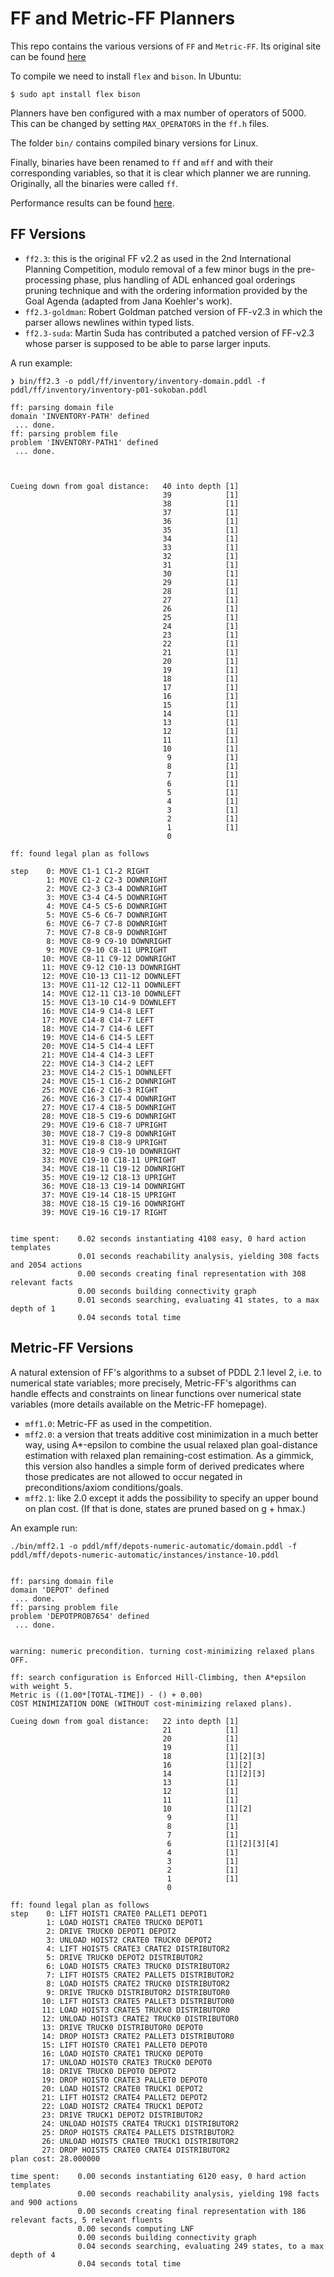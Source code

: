 # FF and Metric-FF Planners

This repo contains the various versions of `FF` and `Metric-FF`. Its original site can be found [here](https://fai.cs.uni-saarland.de/hoffmann/ff.html)

To compile we need to install `flex` and `bison`. In Ubuntu:

```shell
$ sudo apt install flex bison
```

Planners have ben configured with a max number of operators of 5000. This can be changed by setting `MAX_OPERATORS` in the `ff.h` files.

The folder `bin/` contains compiled binary versions for Linux.

Finally, binaries have been renamed to `ff` and `mff` and with their corresponding variables, so that it is clear which planner we are running. Originally, all the binaries were called `ff`.

Performance results can be found [here](https://fai.cs.uni-saarland.de/hoffmann/2002.html).

## FF Versions

- `ff2.3`: this is the original FF v2.2 as used in the 2nd International Planning Competition, modulo removal of a few minor bugs in the pre-processing phase, plus handling of ADL enhanced goal orderings pruning technique and with the ordering information provided by the Goal Agenda (adapted from Jana Koehler's work).
- `ff2.3-goldman`: Robert Goldman patched version of FF-v2.3 in which the parser allows newlines within typed lists.
- `ff2.3-suda`: Martin Suda has contributed a patched version of FF-v2.3 whose parser is supposed to be able to parse larger inputs.

A run example:

```shell
❯ bin/ff2.3 -o pddl/ff/inventory/inventory-domain.pddl -f pddl/ff/inventory/inventory-p01-sokoban.pddl

ff: parsing domain file
domain 'INVENTORY-PATH' defined
 ... done.
ff: parsing problem file
problem 'INVENTORY-PATH1' defined
 ... done.



Cueing down from goal distance:   40 into depth [1]
                                  39            [1]
                                  38            [1]
                                  37            [1]
                                  36            [1]
                                  35            [1]
                                  34            [1]
                                  33            [1]
                                  32            [1]
                                  31            [1]
                                  30            [1]
                                  29            [1]
                                  28            [1]
                                  27            [1]
                                  26            [1]
                                  25            [1]
                                  24            [1]
                                  23            [1]
                                  22            [1]
                                  21            [1]
                                  20            [1]
                                  19            [1]
                                  18            [1]
                                  17            [1]
                                  16            [1]
                                  15            [1]
                                  14            [1]
                                  13            [1]
                                  12            [1]
                                  11            [1]
                                  10            [1]
                                   9            [1]
                                   8            [1]
                                   7            [1]
                                   6            [1]
                                   5            [1]
                                   4            [1]
                                   3            [1]
                                   2            [1]
                                   1            [1]
                                   0            

ff: found legal plan as follows

step    0: MOVE C1-1 C1-2 RIGHT
        1: MOVE C1-2 C2-3 DOWNRIGHT
        2: MOVE C2-3 C3-4 DOWNRIGHT
        3: MOVE C3-4 C4-5 DOWNRIGHT
        4: MOVE C4-5 C5-6 DOWNRIGHT
        5: MOVE C5-6 C6-7 DOWNRIGHT
        6: MOVE C6-7 C7-8 DOWNRIGHT
        7: MOVE C7-8 C8-9 DOWNRIGHT
        8: MOVE C8-9 C9-10 DOWNRIGHT
        9: MOVE C9-10 C8-11 UPRIGHT
       10: MOVE C8-11 C9-12 DOWNRIGHT
       11: MOVE C9-12 C10-13 DOWNRIGHT
       12: MOVE C10-13 C11-12 DOWNLEFT
       13: MOVE C11-12 C12-11 DOWNLEFT
       14: MOVE C12-11 C13-10 DOWNLEFT
       15: MOVE C13-10 C14-9 DOWNLEFT
       16: MOVE C14-9 C14-8 LEFT
       17: MOVE C14-8 C14-7 LEFT
       18: MOVE C14-7 C14-6 LEFT
       19: MOVE C14-6 C14-5 LEFT
       20: MOVE C14-5 C14-4 LEFT
       21: MOVE C14-4 C14-3 LEFT
       22: MOVE C14-3 C14-2 LEFT
       23: MOVE C14-2 C15-1 DOWNLEFT
       24: MOVE C15-1 C16-2 DOWNRIGHT
       25: MOVE C16-2 C16-3 RIGHT
       26: MOVE C16-3 C17-4 DOWNRIGHT
       27: MOVE C17-4 C18-5 DOWNRIGHT
       28: MOVE C18-5 C19-6 DOWNRIGHT
       29: MOVE C19-6 C18-7 UPRIGHT
       30: MOVE C18-7 C19-8 DOWNRIGHT
       31: MOVE C19-8 C18-9 UPRIGHT
       32: MOVE C18-9 C19-10 DOWNRIGHT
       33: MOVE C19-10 C18-11 UPRIGHT
       34: MOVE C18-11 C19-12 DOWNRIGHT
       35: MOVE C19-12 C18-13 UPRIGHT
       36: MOVE C18-13 C19-14 DOWNRIGHT
       37: MOVE C19-14 C18-15 UPRIGHT
       38: MOVE C18-15 C19-16 DOWNRIGHT
       39: MOVE C19-16 C19-17 RIGHT


time spent:    0.02 seconds instantiating 4108 easy, 0 hard action templates
               0.01 seconds reachability analysis, yielding 308 facts and 2054 actions
               0.00 seconds creating final representation with 308 relevant facts
               0.00 seconds building connectivity graph
               0.01 seconds searching, evaluating 41 states, to a max depth of 1
               0.04 seconds total time
```

## Metric-FF Versions

 A natural extension of FF's algorithms to a subset of PDDL 2.1 level 2, i.e. to numerical state variables; more precisely, Metric-FF's algorithms can handle effects and constraints on linear functions over numerical state variables (more details available on the Metric-FF homepage).

- `mff1.0`: Metric-FF as used in the competition.
- `mff2.0`: a version that treats additive cost minimization in a much better way, using A*-epsilon to combine the usual relaxed plan goal-distance estimation with relaxed plan remaining-cost estimation. As a gimmick, this version also handles a simple form of derived predicates where those predicates are not allowed to occur negated in preconditions/axiom conditions/goals.
- `mff2.1`: like 2.0 except it adds the possibility to specify an upper bound on plan cost. (If that is done, states are pruned based on g + hmax.)

An example run:

```shell
./bin/mff2.1 -o pddl/mff/depots-numeric-automatic/domain.pddl -f pddl/mff/depots-numeric-automatic/instances/instance-10.pddl


ff: parsing domain file
domain 'DEPOT' defined
 ... done.
ff: parsing problem file
problem 'DEPOTPROB7654' defined
 ... done.


warning: numeric precondition. turning cost-minimizing relaxed plans OFF.

ff: search configuration is Enforced Hill-Climbing, then A*epsilon with weight 5.
Metric is ((1.00*[TOTAL-TIME]) - () + 0.00)
COST MINIMIZATION DONE (WITHOUT cost-minimizing relaxed plans).

Cueing down from goal distance:   22 into depth [1]
                                  21            [1]
                                  20            [1]
                                  19            [1]
                                  18            [1][2][3]
                                  16            [1][2]
                                  14            [1][2][3]
                                  13            [1]
                                  12            [1]
                                  11            [1]
                                  10            [1][2]
                                   9            [1]
                                   8            [1]
                                   7            [1]
                                   6            [1][2][3][4]
                                   4            [1]
                                   3            [1]
                                   2            [1]
                                   1            [1]
                                   0            

ff: found legal plan as follows
step    0: LIFT HOIST1 CRATE0 PALLET1 DEPOT1
        1: LOAD HOIST1 CRATE0 TRUCK0 DEPOT1
        2: DRIVE TRUCK0 DEPOT1 DEPOT2
        3: UNLOAD HOIST2 CRATE0 TRUCK0 DEPOT2
        4: LIFT HOIST5 CRATE3 CRATE2 DISTRIBUTOR2
        5: DRIVE TRUCK0 DEPOT2 DISTRIBUTOR2
        6: LOAD HOIST5 CRATE3 TRUCK0 DISTRIBUTOR2
        7: LIFT HOIST5 CRATE2 PALLET5 DISTRIBUTOR2
        8: LOAD HOIST5 CRATE2 TRUCK0 DISTRIBUTOR2
        9: DRIVE TRUCK0 DISTRIBUTOR2 DISTRIBUTOR0
       10: LIFT HOIST3 CRATE5 PALLET3 DISTRIBUTOR0
       11: LOAD HOIST3 CRATE5 TRUCK0 DISTRIBUTOR0
       12: UNLOAD HOIST3 CRATE2 TRUCK0 DISTRIBUTOR0
       13: DRIVE TRUCK0 DISTRIBUTOR0 DEPOT0
       14: DROP HOIST3 CRATE2 PALLET3 DISTRIBUTOR0
       15: LIFT HOIST0 CRATE1 PALLET0 DEPOT0
       16: LOAD HOIST0 CRATE1 TRUCK0 DEPOT0
       17: UNLOAD HOIST0 CRATE3 TRUCK0 DEPOT0
       18: DRIVE TRUCK0 DEPOT0 DEPOT2
       19: DROP HOIST0 CRATE3 PALLET0 DEPOT0
       20: LOAD HOIST2 CRATE0 TRUCK1 DEPOT2
       21: LIFT HOIST2 CRATE4 PALLET2 DEPOT2
       22: LOAD HOIST2 CRATE4 TRUCK1 DEPOT2
       23: DRIVE TRUCK1 DEPOT2 DISTRIBUTOR2
       24: UNLOAD HOIST5 CRATE4 TRUCK1 DISTRIBUTOR2
       25: DROP HOIST5 CRATE4 PALLET5 DISTRIBUTOR2
       26: UNLOAD HOIST5 CRATE0 TRUCK1 DISTRIBUTOR2
       27: DROP HOIST5 CRATE0 CRATE4 DISTRIBUTOR2
plan cost: 28.000000

time spent:    0.00 seconds instantiating 6120 easy, 0 hard action templates
               0.00 seconds reachability analysis, yielding 198 facts and 900 actions
               0.00 seconds creating final representation with 186 relevant facts, 5 relevant fluents
               0.00 seconds computing LNF
               0.00 seconds building connectivity graph
               0.04 seconds searching, evaluating 249 states, to a max depth of 4
               0.04 seconds total time
```
